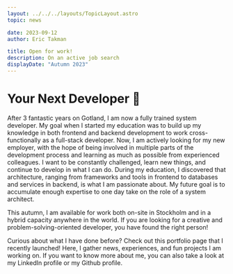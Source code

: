 ```yaml
---
layout: ../../../layouts/TopicLayout.astro
topic: news

date: 2023-09-12
author: Eric Takman

title: Open for work!
description: On an active job search
displayDate: "Autumn 2023"
---
```


# Your Next Developer 👋

After 3 fantastic years on Gotland, I am now a fully trained system developer. My goal when I started my education was to build up my knowledge in both frontend and backend development to work cross-functionally as a full-stack developer. Now, I am actively looking for my new employer, with the hope of being involved in multiple parts of the development process and learning as much as possible from experienced colleagues. I want to be constantly challenged, learn new things, and continue to develop in what I can do. During my education, I discovered that architecture, ranging from frameworks and tools in frontend to databases and services in backend, is what I am passionate about. My future goal is to accumulate enough expertise to one day take on the role of a system architect.

This autumn, I am available for work both on-site in Stockholm and in a hybrid capacity anywhere in the world. If you are looking for a creative and problem-solving-oriented developer, you have found the right person!

Curious about what I have done before? Check out this portfolio page that I recently launched! Here, I gather news, experiences, and fun projects I am working on. If you want to know more about me, you can also take a look at my LinkedIn profile or my Github profile.